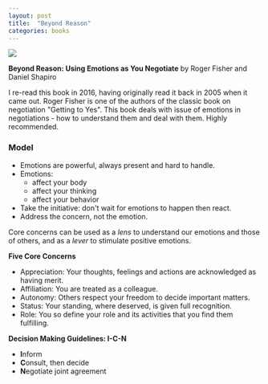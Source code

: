 ```yaml
---
layout: post
title:  "Beyond Reason"
categories: books
---
```


<a target="_blank"  href="https://www.amazon.com/gp/product/0143037781/ref=as_li_tl?ie=UTF8&camp=1789&creative=9325&creativeASIN=0143037781&linkCode=as2&tag=42models-20&linkId=5c1285dcd59d5094a312ddabdcbbf9db"><img border="0" src="//ws-na.amazon-adsystem.com/widgets/q?_encoding=UTF8&MarketPlace=US&ASIN=0143037781&ServiceVersion=20070822&ID=AsinImage&WS=1&Format=_SL160_&tag=42models-20" ></a><img src="//ir-na.amazon-adsystem.com/e/ir?t=42models-20&l=am2&o=1&a=0143037781" width="1" height="1" border="0" alt="" style="border:none !important; margin:0px !important;" />

**Beyond Reason: Using Emotions as You Negotiate** by Roger Fisher and Daniel Shapiro

I re-read this book in 2016, having originally read it back in 2005 when it came out. Roger Fisher is one of the authors of the classic book on negotiation "Getting to Yes". This book deals with issue of emotions in negotiations - how to understand them and deal with them. Highly recommended.

### Model

- Emotions are powerful, always present and hard to handle.
- Emotions:
	- affect your body
	- affect your thinking
	- affect your behavior
- Take the initiative: don't wait for emotions to happen then react.
- Address the concern, not the emotion. 

Core concerns can be used as a *lens* to understand our emotions and those of others, and as a *lever* to stimulate positive emotions.

**Five Core Concerns**
- Appreciation: Your thoughts, feelings and actions are acknowledged as having merit.
- Affiliation: You are treated as a colleague.
- Autonomy: Others respect your freedom to decide important matters.
- Status: Your standing, where deserved, is given full recognition.
- Role: You so define your role and its activities that you find them fulfilling.

**Decision Making Guidelines: I-C-N**
- **I**nform 
- **C**onsult, then decide
- **N**egotiate joint agreement